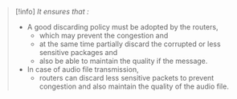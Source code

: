 >[!info] *It ensures that :*
>- A good discarding policy must be adopted by the routers, 
>	- which may prevent the congestion and
>	- at the same time partially discard the corrupted or less sensitive packages and
>	- also be able to maintain the quality if the message.
>- In case of audio file transmission,
>	- routers can discard less sensitive packets to prevent congestion and also maintain the quality of the audio file.

